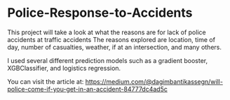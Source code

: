 # Police-Response-to-Accidents
This project will take a look at what the reasons are for lack of police accidents at traffic accidents
The reasons explored are location, time of day, number of casualties, weather, if at an intersection, and many others.


I used several different prediction models such as a gradient booster, XGBClassifier, and logistics regression.

You can visit the article at: https://medium.com/@dagimbantikassegn/will-police-come-if-you-get-in-an-accident-84777dc4ad5c
